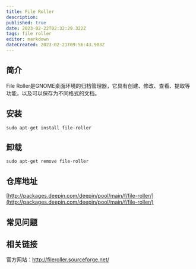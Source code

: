 ```yaml
---
title: File Roller
description: 
published: true
date: 2023-02-22T02:32:29.322Z
tags: file roller
editor: markdown
dateCreated: 2023-02-21T09:56:43.903Z
---
```


## 简介

File Roller是GNOME桌面环境的归档管理器，它具有创建、修改、查看、提取等功能，以及可以保存为不同格式的文档。

## 安装

`sudo apt-get install file-roller`

## 卸载

`sudo apt-get remove file-roller`

## 仓库地址

[http://packages.deepin.com/deepin/pool/main/f/file-roller/](http://packages.deepin.com/deepin/pool/main/f/file-roller/)

## 常见问题

## 相关链接
官方网站：http://fileroller.sourceforge.net/
